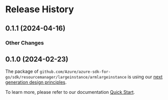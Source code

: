 # Release History

## 0.1.1 (2024-04-16)
### Other Changes


## 0.1.0 (2024-02-23)

The package of `github.com/Azure/azure-sdk-for-go/sdk/resourcemanager/largeinstance/armlargeinstance` is using our [next generation design principles](https://azure.github.io/azure-sdk/general_introduction.html).

To learn more, please refer to our documentation [Quick Start](https://aka.ms/azsdk/go/mgmt).